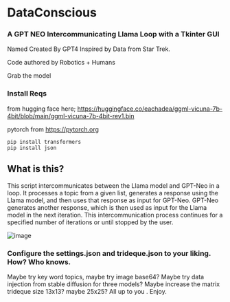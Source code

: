 # DataConscious
### A GPT NEO Intercommunicating Llama Loop with a Tkinter GUI

Named Created By GPT4 Inspired by Data from Star Trek.

Code authored by Robotics + Humans

Grab the model 


### Install Reqs
from hugging face here; https://huggingface.co/eachadea/ggml-vicuna-7b-4bit/blob/main/ggml-vicuna-7b-4bit-rev1.bin

pytorch from https://pytorch.org
```
pip install transformers
pip install json
```


## What is this? 
This script intercommunicates between the Llama model and GPT-Neo in a loop. It processes a topic from a given list, generates a response using the Llama model, and then uses that response as input for GPT-Neo. GPT-Neo generates another response, which is then used as input for the Llama model in the next iteration. This intercommunication process continues for a specified number of iterations or until stopped by the user.

![image](https://user-images.githubusercontent.com/34530588/230702352-70bfcbaa-3515-4acf-9e93-ffda159040c9.png)


### Configure the settings.json and trideque.json to your liking. How? Who knows.
 Maybe try key word topics, maybe try image base64? Maybe try data injection from stable diffusion for three models? Maybe increase the matrix trideque size 13x13? maybe 25x25? All up to you . Enjoy.
